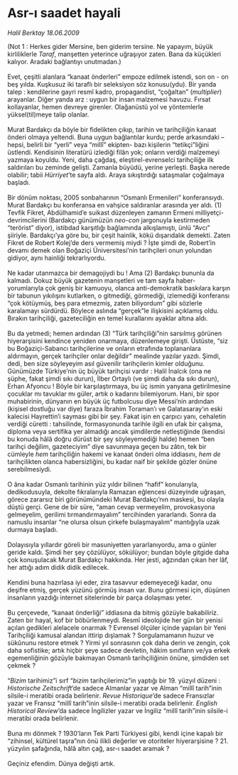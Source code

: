 # Asr-ı saadet hayali

*Halil Berktay 18.06.2009*

<div class="taraf_structure_2col_1zq">
<div class="margen_n">



 <p>(Not 1 : Herkes gider Mersine, ben giderim tersine. Ne yapayım, büyük kirliliklerle <i>Taraf</i>, manşetten yeterince uğraşıyor zaten. Bana da küçükleri kalıyor. Aradaki bağlantıyı unutmadan.) <br/><br/>Evet, çeşitli alanlara “kanaat önderleri” empoze edilmek istendi, son on - on beş yılda. Kuşkusuz iki taraflı bir seleksiyon söz konusu(ydu). Bir yanda talep : kendilerine gayri resmî kadro, propagandist, “çoğaltan” (<i>multiplier</i>) arayanlar. Diğer yanda arz : uygun bir insan malzemesi havuzu. Fırsat kollayanlar, hemen devreye girenler. Olağanüstü yol ve yöntemlerle yüksel(til)meye talip olanlar. <br/><br/>Murat Bardakçı da böyle bir fidelikten çıkıp, tarihin ve tarihçiliğin kanaat önderi olmaya yeltendi. Buna uygun bağlantılar kurdu; perde arkasındaki –hepsi, belirli bir “yerli” veya “millî” ekipten- bazı kişilerin “tetikçi”liğini üstlendi. Kendisinin literatürü izlediği filân yok; onların verdiği malzemeyi yazmaya koyuldu. Yeni, daha çağdaş, eleştirel-evrenselci tarihçiliğe ilk saldırıları bu zeminde gelişti. Zamanla büyüdü, yerine yerleşti. Başka nerede olabilir; tabii <i>Hürriyet</i>’te sayfa aldı. Araya sıkıştırdığı sataşmalar çoğalmaya başladı. <br/><br/>Bir dönüm noktası, 2005 sonbaharının “Osmanlı Ermenileri” konferansıydı. Murat Bardakçı bu konferansa en vahşice saldıranlar arasında yer aldı. (1) Tevfik Fikret, Abdülhamid’e suikast düzenleyen zamanın Ermeni milliyetçi-devrimcilerini (Bardakçı günümüzün <i>neo-con</i> jargonuyla kestirmeden “terörist” diyor), istibdad karşıtlığı bağlamında alkışlamıştı, ünlü “Avcı” şiiriyle. Bardakçı’ya göre bu, bir çeşit hainlik, kökü dışarıdalık demekti. Zaten Fikret de Robert Kolej’de ders vermemiş miydi ? İşte şimdi de, Robert’in devamı demek olan Boğaziçi Üniversitesi’nin tarihçileri onun yolundan gidiyor, aynı hainliği tekrarlıyordu. <br/><br/>Ne kadar utanmazca bir demagojiydi bu ! Ama (2) Bardakçı bununla da kalmadı. Dokuz büyük gazetenin manşetleri ve tam sayfa haber-yorumlarıyla çok geniş bir kamuoyu, olanca anti-demokratik baskılara karşın bir tabunun yıkılışını kutlarken, o gitmediği, görmediği, izlemediği konferansı “çok kötüymüş, beş para etmezmiş, zaten biliyordum” gibi sözlerle karalamayı sürdürdü. Böylece aslında “gerçek”le ilişkisini açıklamış oldu. Bırakın tarihçiliği, gazeteciliğin en temel kurallarını ayaklar altına aldı. <br/><br/>Bu da yetmedi; hemen ardından (3) “Türk tarihçiliği”nin sarsılmış görünen hiyerarşisini kendince yeniden onarmaya, düzenlemeye girişti. Üstüste, “siz bu Boğaziçi-Sabancı tarihçilerine ve onların etrafında toplananlara aldırmayın, gerçek tarihçiler onlar değildir” mealinde yazılar yazdı. Şimdi, dedi, ben size söyleyeyim asıl güvenilir tarihçilerin kimler olduğunu. Günümüzde Türkiye’nin üç büyük tarihçisi vardır : Halil İnalcık (ona ne şüphe, fakat şimdi sıkı durun), İlber Ortaylı (ve şimdi daha da sıkı durun), Erhan Afyoncu ! Böyle bir karşılaştırmaya, bu üç ismin yanyana getirilmesine çocuklar mı tavuklar mı güler, artık o kadarını bilemiyorum. Hani, bir spor muhabirinin, dünyanın en büyük üç futbolcusu diye Messi’nin ardından (kişisel dostluğu var diye) faraza İbrahim Toraman’ı ve Galatasaray’ın eski kalecisi Hayrettin’i sayması gibi bir şey. Fakat işin en çarpıcı yanı, cehaletin verdiği cüretti : tahsilinde, formasyonunda tarihle ilgili en ufak bir çalışma, diploma veya sertifika yer almadığı ancak şimdilerde netleştiğinde (kendisi bu konuda hâlâ doğru dürüst bir şey söyleyemediği halde) hemen “ben tarihçi değilim, gazeteciyim” diye savunmaya geçen bu zâtın, tek bir cümleyle <i>hem</i> tarihçiliğin hakemi ve kanaat önderi olma iddiasını, <i>hem de</i> tarihçilikten olanca habersizliğini, bu kadar naif bir şekilde gözler önüne serebilmesiydi. <br/><br/>O âna kadar Osmanlı tarihinin yüz yıldır bilinen “hafif” konularıyla, dedikodusuyla, dekolte fıkralarıyla Ramazan eğlencesi düzeyinde uğraşan, görece zararsız biri görünümündeki Murat Bardakçı’nın maskesi, bu olayla düştü gerçi. Gene de bir süre, “aman cevap vermeyelim, provokasyona gelmeyelim, gerilimi tırmandırmayalım” tercihinden yararlandı. Sonra da namuslu insanlar “ne olursa olsun çirkefe bulaşmayalım” mantığıyla uzak durmaya başladı. <br/><br/>Dolayısıyla yıllardır göreli bir masuniyetten yararlanıyordu, ama o günler geride kaldı. Şimdi her şey çözülüyor, sökülüyor; bundan böyle gitgide daha çok konuşulacak Murat Bardakçı hakkında. Her jesti, ağzından çıkan her lâf, her attığı adım didik didik edilecek.<br/><br/>Kendini buna hazırlasa iyi eder, zira tasavvur edemeyeceği kadar, onu deşifre etmiş, gerçek yüzünü görmüş insan var. Bunu görmesi için, düşünen insanların yazdığı internet sitelerinde bir parça dolaşması yeter. <br/><br/>Bu çerçevede, “kanaat önderliği” iddiasına da bitmiş gözüyle bakabiliriz. Zaten bir hayal, kof bir böbürlenmeydi. Resmî ideolojide her gün bir yenisi açılan gedikleri alelacele onarmak ? Evrensel ölçüler içinde yapılan bir Yeni Tarihçiliği kamusal alandan ittirip dışlamak ? Sorgulamamanın huzur ve sükûnunu restore etmek ? Yirmi yıl sonrasının çok daha derin ve zengin, çok daha sofistike; artık hiçbir şeye sadece devletin, hâkim sınıfların ve/ya erkek egemenliğinin gözüyle bakmayan Osmanlı tarihçiliğinin önüne, şimdiden set çekmek ? <br/><br/>“<i>Bizim</i> tarihimiz”i sırf “<i>bizim</i> tarihçilerimiz”in yaptığı bir 19. yüzyıl düzeni : <i>Historische Zeitschrift</i>’de sadece Almanlar yazar ve Alman “millî tarih”inin silsile-i meratibi orada belirlenir. <i>Revue Historique</i>’de sadece Fransızlar yazar ve Fransız “millî tarih”inin silsile-i meratibi orada belirlenir. <i>English Historical Review</i>’da sadece İngilizler yazar ve İngiliz “millî tarih”inin silsile-i meratibi orada belirlenir. <br/><br/>Buna mı dönmek ? 1930’ların Tek Parti Türkiyesi gibi, kendi içine kapalı bir “zihinsel, kültürel taşra”nın önü ilikli değerler ve otoriteler hiyerarşisine ? 21. yüzyılın şafağında, hâlâ altın çağ, asr-ı saadet aramak ? <br/><br/>Geçiniz efendim. Dünya değişti artık.</p>
<br/>
<br/>
<br/>



<br/>


<div id="taraf_not">
</div>

</div>


</div>
